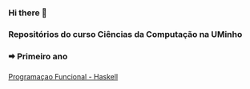 ### Hi there 👋

### Repositórios do curso Ciências da Computação na UMinho

### 🠮 Primeiro ano

[Programaçao Funcional - Haskell](https://github.com/Miguelii/PF)
